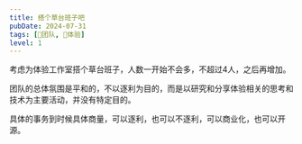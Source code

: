 ```yaml
---
title: 搭个草台班子吧
pubDate: 2024-07-31
tags: [💞团队, 💓体验]
level: 1
---
```


考虑为体验工作室搭个草台班子，人数一开始不会多，不超过4人，之后再增加。

团队的总体氛围是平和的，不以逐利为目的，而是以研究和分享体验相关的思考和技术为主要活动，并没有特定目的。

具体的事务到时候具体商量，可以逐利，也可以不逐利，可以商业化，也可以开源。

